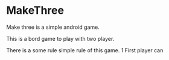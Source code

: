 # MakeThree


Make three is a simple android game.
<p>
This is a bord game to play with two player. 
  
There is a some rule simple rule of this game.
1 First player can 

